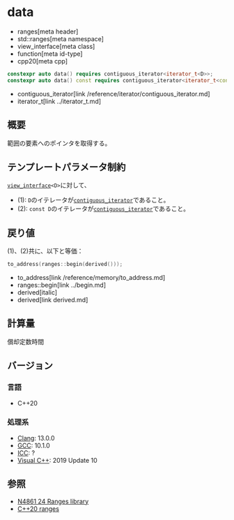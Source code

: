 # data
* ranges[meta header]
* std::ranges[meta namespace]
* view_interface[meta class]
* function[meta id-type]
* cpp20[meta cpp]

```cpp
constexpr auto data() requires contiguous_iterator<iterator_t<D>>;             // (1) 
constexpr auto data() const requires contiguous_iterator<iterator_t<const D>>; // (2)
```
* contiguous_iterator[link /reference/iterator/contiguous_iterator.md]
* iterator_t[link ../iterator_t.md]

## 概要
範囲の要素へのポインタを取得する。

## テンプレートパラメータ制約
[`view_interface`](../view_interface.md)`<D>`に対して、

- (1): `D`のイテレータが[`contiguous_iterator`](/reference/iterator/contiguous_iterator.md)であること。
- (2): `const D`のイテレータが[`contiguous_iterator`](/reference/iterator/contiguous_iterator.md)であること。

## 戻り値
(1)、(2)共に、以下と等価：

```cpp
to_address(ranges::begin(derived()));
```
* to_address[link /reference/memory/to_address.md]
* ranges::begin[link ../begin.md]
* derived[italic]
* derived[link derived.md]

## 計算量
償却定数時間

## バージョン
### 言語
- C++20

### 処理系
- [Clang](/implementation.md#clang): 13.0.0
- [GCC](/implementation.md#gcc): 10.1.0
- [ICC](/implementation.md#icc): ?
- [Visual C++](/implementation.md#visual_cpp): 2019 Update 10

## 参照
- [N4861 24 Ranges library](https://timsong-cpp.github.io/cppwp/n4861/ranges)
- [C++20 ranges](https://techbookfest.org/product/5134506308665344)
